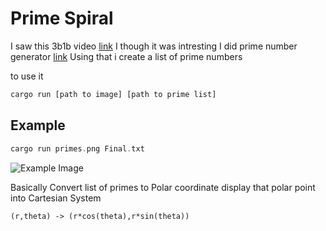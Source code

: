 # Prime Spiral

I saw this 3b1b video [link](https://www.youtube.com/watch?v=EK32jo7i5LQ&ab_channel=3Blue1Brown)
I though it was intresting 
I did prime number generator [link](https://github.com/hangita101/Prime-Number-Generator)
Using that i create a list of prime numbers

to use it 

```rust
cargo run [path to image] [path to prime list]
```

## Example

```rust
cargo run primes.png Final.txt
```

![Example Image](./primes.png)

Basically Convert list of primes to Polar coordinate
display that polar point into Cartesian System

  `(r,theta) -> (r*cos(theta),r*sin(theta))`


